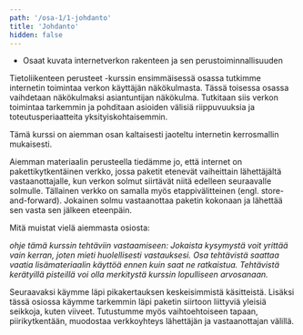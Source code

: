 ```yaml
---
path: '/osa-1/1-johdanto'
title: 'Johdanto'
hidden: false
---
```


<text-box variant='learningObjectives' name='Oppimistavoitteet'>

- Osaat kuvata internetverkon rakenteen ja sen perustoiminnallisuuden


</text-box>

Tietoliikenteen perusteet -kurssin ensimmäisessä osassa tutkimme internetin toimintaa verkon käyttäjän näkökulmasta. Tässä toisessa osassa vaihdetaan näkökulmaksi asiantuntijan näkökulma. Tutkitaan siis verkon toimintaa tarkemmin ja pohditaan asioiden välisiä riippuvuuksia ja toteutusperiaatteita yksityiskohtaisemmin.

Tämä kurssi on aiemman osan kaltaisesti jaoteltu internetin kerrosmallin mukaisesti.

Aiemman materiaalin perusteella tiedämme jo, että internet on pakettikytkentäinen verkko, jossa paketit etenevät vaiheittain lähettäjältä vastaanottajalle, kun verkon solmut siirtävät niitä edelleen seuraavalle solmulle. Tällainen verkko on samalla myös etappivälitteinen (engl. store-and-forward). Jokainen solmu vastaanottaa paketin kokonaan ja lähettää sen vasta sen jälkeen eteenpäin.



Mitä muistat vielä aiemmasta osiosta:

*ohje tämä kurssin tehtäviin vastaamiseen: Jokaista kysymystä voit yrittää vain kerran, joten mieti huolellisesti vastauksesi. Osa tehtävistä saattaa vaatia lisämateriaalin käyttöä ennen kuin saat ne ratkaistua. Tehtävistä kerätyillä pisteillä voi olla merkitystä kurssin lopulliseen arvosanaan.*

<quiz id="b0dd9db6-8cd7-4e67-bd32-e9cca664b918"></quiz>

Seuraavaksi käymme läpi pikakertauksen keskeisimmistä käsitteistä.
Lisäksi tässä osiossa käymme tarkemmin läpi paketin siirtoon liittyviä yleisiä seikkoja, kuten viiveet. Tutustumme myös vaihtoehtoiseen tapaan, piirikytkentään, muodostaa verkkoyhteys lähettäjän ja vastaanottajan välillä.






